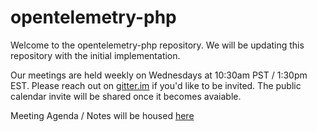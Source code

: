 # opentelemetry-php

Welcome to the opentelemetry-php repository.  We will be updating this repository with the initial implementation.

Our meetings are held weekly on Wednesdays at 10:30am PST / 1:30pm EST.  Please reach out on [gitter.im](https://gitter.im/open-telemetry/community) if you'd like to be invited.  The public calendar invite will be shared once it becomes avaiable.

Meeting Agenda / Notes will be housed [here](https://docs.google.com/document/d/1WLDZGLY24rk5fRudjdQAcx_u81ZQWCF3zxiNT-sz7DI/edit?usp=sharing)
